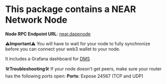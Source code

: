 # This package contains a NEAR Network Node

**Node RPC Endpoint URL**: [near.dappnode](http://near.dappnode:3030)

⚠️**Important**⚠️
You will have to wait for your node to fully synchronize before you can connect your web3 wallet to your node.

It includes a Grafana dashboard for [DMS](http://dms.dappnode/d/nearuid/near-overview?orgId=1&refresh=10s&from=now-3h&to=now)

🛠️**Troubleshooting**🛠️
If your node doesn't get peers, make sure your router has the following ports open:
**Ports**: Expose 24567 (TCP and UDP)
